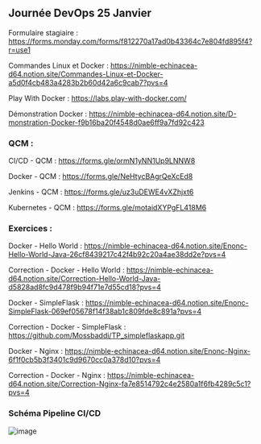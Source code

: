 ## Journée DevOps 25 Janvier

Formulaire stagiaire : https://forms.monday.com/forms/f812270a17ad0b43364c7e804fd895f4?r=use1

Commandes Linux et Docker : https://nimble-echinacea-d64.notion.site/Commandes-Linux-et-Docker-a5d0f4cb483a4283b2b60d42a6c9cab7?pvs=4

Play With Docker : https://labs.play-with-docker.com/

Démonstration Docker : https://nimble-echinacea-d64.notion.site/D-monstration-Docker-f9b16ba20f4548d0ae6ff9a7fd92c423

### QCM :

CI/CD - QCM : https://forms.gle/ormN1yNN1Up9LNNW8

Docker - QCM : https://forms.gle/NeHtycBAgrQeXcEd8

Jenkins - QCM : https://forms.gle/uz3uDEWE4vXZhjxt6

Kubernetes - QCM : https://forms.gle/motaidXYPgFL418M6

### Exercices :

Docker - Hello World : https://nimble-echinacea-d64.notion.site/Enonc-Hello-World-Java-26cf8439217c42f4b92c20a4ae38dd2e?pvs=4

Correction - Docker - Hello World : https://nimble-echinacea-d64.notion.site/Correction-Hello-World-Java-d5828ad8fc9d478f9b94f71e7d55cd18?pvs=4

Docker - SimpleFlask : https://nimble-echinacea-d64.notion.site/Enonc-SimpleFlask-069ef05678f14f38ab1c809fde8c891a?pvs=4

Correction - Docker - SimpleFlask : https://github.com/Mossbaddi/TP_simpleflaskapp.git

Docker - Nginx : https://nimble-echinacea-d64.notion.site/Enonc-Nginx-6f1f0cb5b3f3401c9d9670cc0a378d10?pvs=4

Correction - Docker - Nginx : https://nimble-echinacea-d64.notion.site/Correction-Nginx-fa7e8514792c4e2580a1f6fb4289c5c1?pvs=4


### Schéma Pipeline CI/CD

![image](https://github.com/2023-12-04-poe-java-bordeaux/Journee_DevOps_2501/assets/96259026/1413af17-7bd4-40c8-b886-701b82fc8b43)
